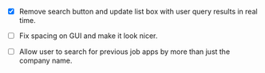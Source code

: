 - [x] Remove search button and update list box with user query results in real time. 
- [ ] Fix spacing on GUI and make it look nicer.
- [ ] Allow user to search for previous job apps by more than just the company name. 

 


